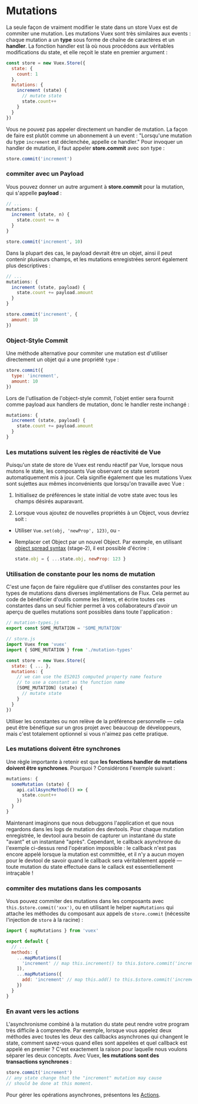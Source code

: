 # Mutations

La seule façon de vraiment modifier le state dans un store Vuex est de commiter une mutation. Les mutations Vuex sont très similaires aux events : chaque mutation a un **type** sous forme de chaîne de caractères et un **handler**. La fonction handler est là où nous procédons aux véritables modifications du state, et elle reçoit le state en premier argument :

``` js
const store = new Vuex.Store({
  state: {
    count: 1
  },
  mutations: {
    increment (state) {
      // mutate state
      state.count++
    }
  }
})
```

Vous ne pouvez pas appeler directement un handler de mutation. La façon de faire est plutôt comme un abonnement à un event : "Lorsqu'une mutation du type `increment` est déclenchée, appelle ce handler." Pour invoquer un handler de mutation, il faut appeler **store.commit** avec son type :

``` js
store.commit('increment')
```

### commiter avec un Payload

Vous pouvez donner un autre argument à **store.commit** pour la mutation, qui s'appelle **payload** :

``` js
// ...
mutations: {
  increment (state, n) {
    state.count += n
  }
}
```
``` js
store.commit('increment', 10)
```

Dans la plupart des cas, le payload devrait être un objet, ainsi il peut contenir plusieurs champs, et les mutations enregistrées seront également plus descriptives :

``` js
// ...
mutations: {
  increment (state, payload) {
    state.count += payload.amount
  }
}
```
``` js
store.commit('increment', {
  amount: 10
})
```

### Object-Style Commit

Une méthode alternative pour commiter une mutation est d'utiliser directement un objet qui a une propriété `type` :

``` js
store.commit({
  type: 'increment',
  amount: 10
})
```

Lors de l'utlisation de l'object-style commit, l'objet entier sera fournit comme payload aux handlers de mutation, donc le handler reste inchangé :

``` js
mutations: {
  increment (state, payload) {
    state.count += payload.amount
  }
}
```

### Les mutations suivent les règles de réactivité de Vue

Puisqu'un state de store de Vuex est rendu réactif par Vue, lorsque nous mutons le state, les composants Vue observant ce state seront automatiquement mis à jour. Cela signifie également que les mutations Vuex sont sujettes aux mêmes inconvénients que lorsqu'on travaille avec Vue :

1. Initialisez de préférences le state initial de votre state avec tous les champs désirés auparavant.

2. Lorsque vous ajoutez de nouvelles propriétés à un Object, vous devriez soit :

  - Utiliser `Vue.set(obj, 'newProp', 123)`, ou -

  - Remplacer cet Object par un nouvel Object. Par exemple, en utilisant [object spread syntax](https://github.com/sebmarkbage/ecmascript-rest-spread) (stage-2), il est possible d'écrire :

    ``` js
    state.obj = { ...state.obj, newProp: 123 }
    ```

### Utilisation de constante pour les noms de mutation

C'est une façon de faire régulière que d'utiliser des constantes pour les types de mutations dans diverses implémentations de Flux. Cela permet au code de bénéficier d'outils comme les linters, et écrire toutes ces constantes dans un seul fichier permet à vos collaborateurs d'avoir un aperçu de quelles mutations sont possibles dans toute l'application :

``` js
// mutation-types.js
export const SOME_MUTATION = 'SOME_MUTATION'
```

``` js
// store.js
import Vuex from 'vuex'
import { SOME_MUTATION } from './mutation-types'

const store = new Vuex.Store({
  state: { ... },
  mutations: {
    // we can use the ES2015 computed property name feature
    // to use a constant as the function name
    [SOME_MUTATION] (state) {
      // mutate state
    }
  }
})
```

Utiliser les constantes ou non relève de la préférence personnelle &mdash; cela peut être bénéfique sur un gros projet avec beaucoup de développeurs, mais c'est totalement optionnel si vous n'aimez pas cette pratique.

### Les mutations doivent être synchrones

Une règle importante à retenir est que **les fonctions handler de mutations doivent être synchrones**. Pourquoi ? Considérons l'exemple suivant :

``` js
mutations: {
  someMutation (state) {
    api.callAsyncMethod(() => {
      state.count++
    })
  }
}
```

Maintenant imaginons que nous debuggons l'application et que nous regardons dans les logs de mutation des devtools. Pour chaque mutation enregistrée, le devtool aura besoin de capturer un instantané du state "avant" et un instantané "après". Cependant, le callback asynchrone du l'exemple ci-dessus rend l'opération impossible : le callback n'est pas encore appelé lorsque la mutation est committée, et il n'y a aucun moyen pour le devtool de savoir quand le callback sera véritablement appelé &mdash; toute mutation du state effectuée dans le callack est essentiellement intraçable !

### commiter des mutations dans les composants

Vous pouvez commiter des mutations dans les composants avec `this.$store.commit('xxx')`, ou en utilisant le helper `mapMutations` qui attache les méthodes du composant aux appels de `store.commit` (nécessite l'injection de `store` à la racine) :

``` js
import { mapMutations } from 'vuex'

export default {
  // ...
  methods: {
    ...mapMutations([
      'increment' // map this.increment() to this.$store.commit('increment')
    ]),
    ...mapMutations({
      add: 'increment' // map this.add() to this.$store.commit('increment')
    })
  }
}
```

### En avant vers les actions

L'asynchronisme combiné à la mutation du state peut rendre votre program très difficile à comprendre. Par exemple, lorsque vous appelez deux méthodes avec toutes les deux des callbacks asynchrones qui changent le state, comment savez-vous quand elles sont appelées et quel callback est appelé en premier ? C'est exactement la raison pour laquelle nous voulons séparer les deux concepts. Avec Vuex, **les mutations sont des transactions synchrones** :

``` js
store.commit('increment')
// any state change that the "increment" mutation may cause
// should be done at this moment.
```

Pour gérer les opérations asynchrones, présentons les [Actions](actions.md).
